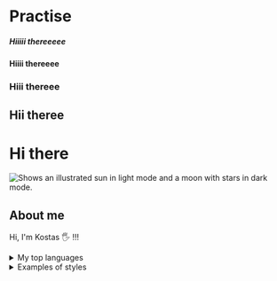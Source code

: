 # Practise

<!--
1. https://docs.github.com/en/get-started/writing-on-github/getting-started-with-writing-and-formatting-on-github/quickstart-for-writing-on-github

2. https://github.com/adam-p/markdown-here/wiki/Markdown-Here-Cheatsheet-->
<!-- using from 1 to 5 # as in html file -->

##### Hiiiii thereeeee

#### Hiiii thereeee

### Hiii thereee

## Hii theree

# Hi there

<!-- using for Adding an image to suit your visitors either they use dark mode or light to their browser -->
<picture>
  <source media="(prefers-color-scheme: dark)" srcset="https://user-images.githubusercontent.com/25423296/163456776-7f95b81a-f1ed-45f7-b7ab-8fa810d529fa.png">
  <source media="(prefers-color-scheme: light)" srcset="https://user-images.githubusercontent.com/25423296/163456779-a8556205-d0a5-45e2-ac17-42d089e3c3f8.png">
  <img alt="Shows an illustrated sun in light mode and a moon with stars in dark mode." src="https://user-images.githubusercontent.com/25423296/163456779-a8556205-d0a5-45e2-ac17-42d089e3c3f8.png">
</picture>

## About me

Hi, I'm Kostas 🖐 !!!

<!--
usign <summary> for marking it like a drop down list
using <details></details> to attribute to make the section display as open by default -->

<details>
<summary>My top languages</summary>
  
| Rank | Languages | 
|-----:|-----------|
|     1|HTML/CSS/JS|
|     2|C/C++      |
|     4|React      |
|     5|SQL        |
|     6|ASCII      |

</details>

<!-- Colons can be used to align columns.
    right aligned -----:
    centered      :----:
    normal        ------
-->

<details>
<summary>Examples of styles</summary>

| Tables        |      Are      |  Cool |
| ------------- | :-----------: | ----: |
| col 3 is      | right-aligned | $1600 |
| col 2 is      |   centered    |   $12 |
| zebra stripes |   are neat    |    $1 |

<!-- The outer pipes (|) are optional, and you don't need to make the raw Markdown line up prettily. You can also use inline Markdown. -->

| Markdown | Less      | Pretty     | Ugly       |
| -------- | --------- | ---------- | ---------- |
| _Still_  | `renders` | **nicely** | ~~or not~~ |
| _1_      | `2`       | **3**      | 4          |

</details>
<!--
if we would like to add an image use the following code

Inline-style:
![alt text](https://github.com/adam-p/markdown-here/raw/master/src/common/images/icon48.png "First Logo ")

Reference-style:
![alt text][logo]

[logo]: https://github.com/adam-p/markdown-here/raw/master/src/common/images/icon48.png "Second Logo" -->

---

> QUOTE
> Ἓν οἶδα ὅτι οὐδὲν οἶδα

- Sokrates
